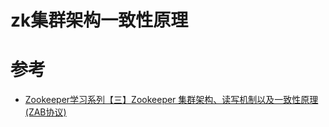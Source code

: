 # zk集群架构一致性原理



# 参考

- [Zookeeper学习系列【三】Zookeeper 集群架构、读写机制以及一致性原理(ZAB协议)
](https://juejin.im/post/5cdabccc6fb9a03247157d79)
